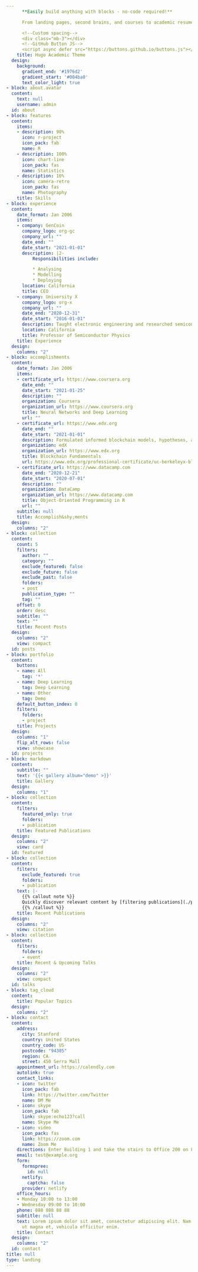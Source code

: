```yaml
---
      **Easily build anything with blocks - no-code required!**

      From landing pages, second brains, and courses to academic resumés, conferences, and tech blogs.

      <!--Custom spacing-->
      <div class="mb-3"></div>
      <!--GitHub Button JS-->
      <script async defer src="https://buttons.github.io/buttons.js"></script>
    title: Hugo Academic Theme
  design:
    background:
      gradient_end: '#1976d2'
      gradient_start: '#004ba0'
      text_color_light: true
- block: about.avatar
  content:
    text: null
    username: admin
  id: about
- block: features
  content:
    items:
    - description: 90%
      icon: r-project
      icon_pack: fab
      name: R
    - description: 100%
      icon: chart-line
      icon_pack: fas
      name: Statistics
    - description: 10%
      icon: camera-retro
      icon_pack: fas
      name: Photography
    title: Skills
- block: experience
  content:
    date_format: Jan 2006
    items:
    - company: GenCoin
      company_logo: org-gc
      company_url: ""
      date_end: ""
      date_start: "2021-01-01"
      description: |2-
          Responsibilities include:

          * Analysing
          * Modelling
          * Deploying
      location: California
      title: CEO
    - company: University X
      company_logo: org-x
      company_url: ""
      date_end: "2020-12-31"
      date_start: "2016-01-01"
      description: Taught electronic engineering and researched semiconductor physics.
      location: California
      title: Professor of Semiconductor Physics
    title: Experience
  design:
    columns: "2"
- block: accomplishments
  content:
    date_format: Jan 2006
    items:
    - certificate_url: https://www.coursera.org
      date_end: ""
      date_start: "2021-01-25"
      description: ""
      organization: Coursera
      organization_url: https://www.coursera.org
      title: Neural Networks and Deep Learning
      url: ""
    - certificate_url: https://www.edx.org
      date_end: ""
      date_start: "2021-01-01"
      description: Formulated informed blockchain models, hypotheses, and use cases.
      organization: edX
      organization_url: https://www.edx.org
      title: Blockchain Fundamentals
      url: https://www.edx.org/professional-certificate/uc-berkeleyx-blockchain-fundamentals
    - certificate_url: https://www.datacamp.com
      date_end: "2020-12-21"
      date_start: "2020-07-01"
      description: ""
      organization: DataCamp
      organization_url: https://www.datacamp.com
      title: Object-Oriented Programming in R
      url: ""
    subtitle: null
    title: Accomplish&shy;ments
  design:
    columns: "2"
- block: collection
  content:
    count: 5
    filters:
      author: ""
      category: ""
      exclude_featured: false
      exclude_future: false
      exclude_past: false
      folders:
      - post
      publication_type: ""
      tag: ""
    offset: 0
    order: desc
    subtitle: ""
    text: ""
    title: Recent Posts
  design:
    columns: "2"
    view: compact
  id: posts
- block: portfolio
  content:
    buttons:
    - name: All
      tag: '*'
    - name: Deep Learning
      tag: Deep Learning
    - name: Other
      tag: Demo
    default_button_index: 0
    filters:
      folders:
      - project
    title: Projects
  design:
    columns: "1"
    flip_alt_rows: false
    view: showcase
  id: projects
- block: markdown
  content:
    subtitle: ""
    text: '{{< gallery album="demo" >}}'
    title: Gallery
  design:
    columns: "1"
- block: collection
  content:
    filters:
      featured_only: true
      folders:
      - publication
    title: Featured Publications
  design:
    columns: "2"
    view: card
  id: featured
- block: collection
  content:
    filters:
      exclude_featured: true
      folders:
      - publication
    text: |-
      {{% callout note %}}
      Quickly discover relevant content by [filtering publications](./publication/).
      {{% /callout %}}
    title: Recent Publications
  design:
    columns: "2"
    view: citation
- block: collection
  content:
    filters:
      folders:
      - event
    title: Recent & Upcoming Talks
  design:
    columns: "2"
    view: compact
  id: talks
- block: tag_cloud
  content:
    title: Popular Topics
  design:
    columns: "2"
- block: contact
  content:
    address:
      city: Stanford
      country: United States
      country_code: US
      postcode: "94305"
      region: CA
      street: 450 Serra Mall
    appointment_url: https://calendly.com
    autolink: true
    contact_links:
    - icon: twitter
      icon_pack: fab
      link: https://twitter.com/Twitter
      name: DM Me
    - icon: skype
      icon_pack: fab
      link: skype:echo123?call
      name: Skype Me
    - icon: video
      icon_pack: fas
      link: https://zoom.com
      name: Zoom Me
    directions: Enter Building 1 and take the stairs to Office 200 on Floor 2
    email: test@example.org
    form:
      formspree:
        id: null
      netlify:
        captcha: false
      provider: netlify
    office_hours:
    - Monday 10:00 to 13:00
    - Wednesday 09:00 to 10:00
    phone: 888 888 88 88
    subtitle: null
    text: Lorem ipsum dolor sit amet, consectetur adipiscing elit. Nam mi diam, venenatis
      ut magna et, vehicula efficitur enim.
    title: Contact
  design:
    columns: "2"
  id: contact
title: null
type: landing
---
```

